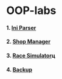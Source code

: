 # OOP-labs
#### 1. [Ini Parser](lab1)
#### 2. [Shop Manager](lab2)
#### 3. [Race Simulator](lab3)ц
#### 4. [Backup](lab4)
